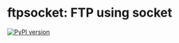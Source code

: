 # ftpsocket: FTP using socket

[![PyPI version](https://badge.fury.io/py/ftpsocket.svg)](https://badge.fury.io/py/ftpsocket)
